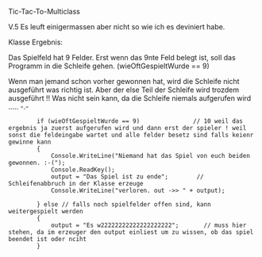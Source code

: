 Tic-Tac-To-Multiclass

V.5 Es leuft einigermassen aber nicht so wie ich es deviniert habe.

Klasse Ergebnis:

Das Spielfeld hat 9 Felder. Erst wenn das 9nte Feld belegt ist, soll das Programm in die Schleife gehen.
(wieOftGespieltWurde == 9)

Wenn man jemand schon vorher gewonnen hat, wird die Schleife nicht ausgeführt was richtig ist.
Aber der else Teil der Schleife wird trozdem ausgeführt !! 
Was nicht sein kann, da die Schleife niemals aufgerufen wird ..... -.-  




            if (wieOftGespieltWurde == 9)               // 10 weil das ergebnis ja zuerst aufgerufen wird und dann erst der spieler ! weil sonst die feldeingabe wartet und alle felder besetz sind falls keienr gewinne kann
            {
                Console.WriteLine("Niemand hat das Spiel von euch beiden gewonnen. :-(");
                Console.ReadKey();
                output = "Das Spiel ist zu ende";        // Schleifenabbruch in der Klasse erzeuge
                Console.WriteLine("verloren. out ->> " + output);

            } else // falls noch spielfelder offen sind, kann weitergespielt werden
            {
                output = "Es w22222222222222222222";       // muss hier stehen, da im erzeuger den output einliest um zu wissen, ob das spiel beendet ist oder nciht
            }
